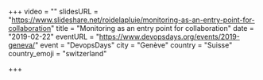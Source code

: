 +++
video = ""
slidesURL = "https://www.slideshare.net/roidelapluie/monitoring-as-an-entry-point-for-collaboration"
title = "Monitoring as an entry point for collaboration"
date = "2019-02-22"
eventURL = "https://www.devopsdays.org/events/2019-geneva/"
event = "DevopsDays"
city = "Genève"
country = "Suisse"
country_emoji = "switzerland"

+++

